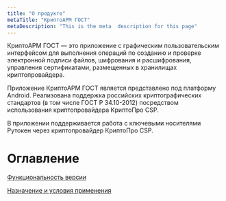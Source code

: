 ```yaml
---
title: "О продукте"
metaTitle: "КриптоАРМ ГОСТ"
metaDescription: "This is the meta  description for this page"
---
```


КриптоАРМ ГОСТ — это приложение с графическим пользовательским интерфейсом для выполнения операций по созданию и проверке электронной подписи файлов, шифрования и расшифрования, управления сертификатами, размещенных в хранилищах криптопровайдера.

Приложение КриптоАРМ ГОСТ является представлено под платформу Android. Реализована поддержка российских криптографических стандартов (в том числе ГОСТ Р 34.10-2012) посредством использования криптопровайдера КриптоПро CSP.

В приложении поддерживается работа с ключевыми носителями Рутокен через криптопровайдер КриптоПро CSP.

# Оглавление

[Функциональность версии](https://docs.cryptoarm.ru/30-v3.0.12/001-about/01-function)  

[Назначение и условия применения](https://docs.cryptoarm.ru/30-v3.0.12/001-about/02-purpose)  

